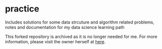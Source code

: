 # practice
Includes solutions for some data strcuture and algorithm related problems, notes and documentation for my data science learning path

This forked repository is archived as it is no longer needed for me. For more information, please visit the owner herself at [here](https://github.com/AsynchronousNotAvailable).
